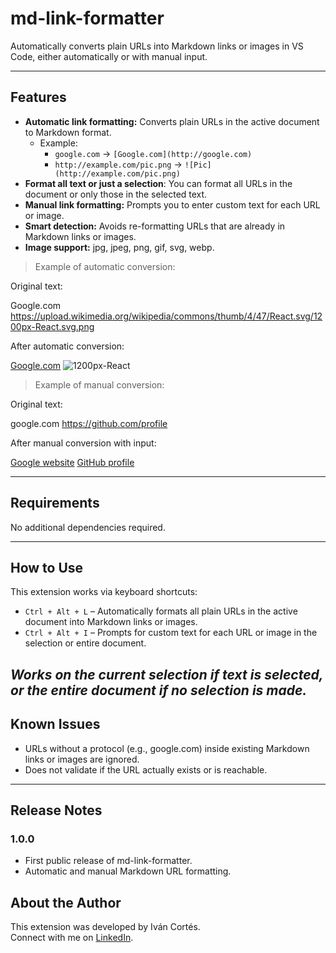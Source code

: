 # md-link-formatter

Automatically converts plain URLs into Markdown links or images in VS Code, either automatically or with manual input.

---

## Features

- **Automatic link formatting:** Converts plain URLs in the active document to Markdown format.
  - Example:
    - `google.com` → `[Google.com](http://google.com)`
    - `http://example.com/pic.png` → `![Pic](http://example.com/pic.png)`
- **Format all text or just a selection**: You can format all URLs in the document or only those in the selected text.
- **Manual link formatting:** Prompts you to enter custom text for each URL or image.
- **Smart detection:** Avoids re-formatting URLs that are already in Markdown links or images.
- **Image support:** jpg, jpeg, png, gif, svg, webp.

> Example of automatic conversion:

Original text:

Google.com
https://upload.wikimedia.org/wikipedia/commons/thumb/4/47/React.svg/1200px-React.svg.png


After automatic conversion:

[Google.com](http://google.com)
![1200px-React](https://upload.wikimedia.org/wikipedia/commons/thumb/4/47/React.svg/1200px-React.svg.png)

> Example of manual conversion:

Original text:

google.com
https://github.com/profile

After manual conversion with input:

[Google website](http://google.com)
[GitHub profile](https://github.com/profile)

---

## Requirements

No additional dependencies required.

---

## How to Use

This extension works via keyboard shortcuts:

- `Ctrl + Alt + L` – Automatically formats all plain URLs in the active document into Markdown links or images.
- `Ctrl + Alt + I` – Prompts for custom text for each URL or image in the selection or entire document.

*Works on the current selection if text is selected, or the entire document if no selection is made.*
---

## Known Issues

- URLs without a protocol (e.g., google.com) inside existing Markdown links or images are ignored.
- Does not validate if the URL actually exists or is reachable.

---

## Release Notes

### 1.0.0
- First public release of md-link-formatter.
- Automatic and manual Markdown URL formatting.

## About the Author

This extension was developed by Iván Cortés.  
Connect with me on [LinkedIn](https://www.linkedin.com/in/ivan-cortes-buenard/).
